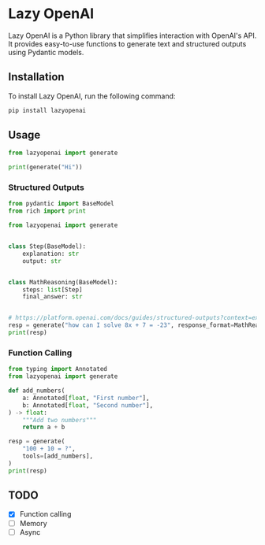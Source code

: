 # Lazy OpenAI

Lazy OpenAI is a Python library that simplifies interaction with OpenAI's API. It provides easy-to-use functions to generate text and structured outputs using Pydantic models.

## Installation

To install Lazy OpenAI, run the following command:

```sh
pip install lazyopenai
```

## Usage

```python
from lazyopenai import generate

print(generate("Hi"))
```

### Structured Outputs

```python
from pydantic import BaseModel
from rich import print

from lazyopenai import generate


class Step(BaseModel):
    explanation: str
    output: str


class MathReasoning(BaseModel):
    steps: list[Step]
    final_answer: str


# https://platform.openai.com/docs/guides/structured-outputs?context=ex1#chain-of-thought
resp = generate("how can I solve 8x + 7 = -23", response_format=MathReasoning)
print(resp)
```

### Function Calling

```python
from typing import Annotated
from lazyopenai import generate

def add_numbers(
    a: Annotated[float, "First number"],
    b: Annotated[float, "Second number"],
) -> float:
    """Add two numbers"""
    return a + b

resp = generate(
    "100 + 10 = ?",
    tools=[add_numbers],
)
print(resp)
```

## TODO

- [x] Function calling
- [ ] Memory
- [ ] Async
